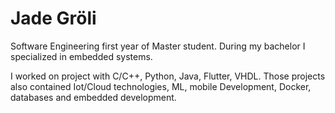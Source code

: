 # Jade Gröli

Software Engineering first year of Master student. During my bachelor I specialized in embedded systems. 

I worked on project with C/C++, Python, Java, Flutter, VHDL. Those projects also contained Iot/Cloud technologies, ML, mobile Development, Docker, databases and embedded development.
